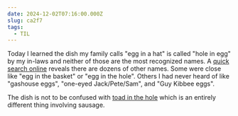 ```yaml
---
date: 2024-12-02T07:16:00.000Z
slug: ca2f7
tags:
  - TIL
---
```


Today I learned the dish my family calls "egg in a hat" is called "hole in egg" by my in-laws and neither of those are the most recognized names. A [quick search online](https://en.wikipedia.org/wiki/Egg_in_the_basket) reveals there are dozens of other names. Some were close like "egg in the basket" or "egg in the hole". Others I had never heard of like "gashouse eggs", "one-eyed Jack/Pete/Sam", and "Guy Kibbee eggs".

The dish is not to be confused with [toad in the hole](https://en.m.wikipedia.org/wiki/Toad_in_the_hole) which is an entirely different thing involving sausage. 

